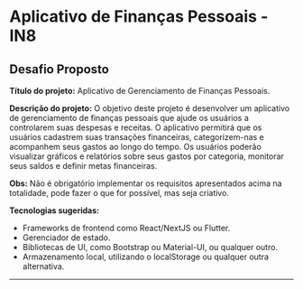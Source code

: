 # Aplicativo de Finanças Pessoais - IN8
## Desafio Proposto

**Título do projeto:** Aplicativo de Gerenciamento de Finanças Pessoais.  
 
**Descrição do projeto:** O objetivo deste projeto é desenvolver um aplicativo de gerenciamento de finanças pessoais que ajude os usuários a controlarem suas despesas e receitas. O aplicativo permitirá que os usuários cadastrem suas transações financeiras, categorizem-nas e acompanhem seus gastos ao longo do tempo. Os usuários poderão visualizar gráficos e relatórios sobre seus gastos por categoria, monitorar seus saldos e definir metas financeiras.  

**Obs:** Não é obrigatório implementar os requisitos apresentados acima na totalidade, pode fazer o que for possível, mas seja criativo.  

**Tecnologias sugeridas:**
- Frameworks de frontend  como React/NextJS ou Flutter.  
- Gerenciador de estado.
- Bibliotecas de UI, como Bootstrap ou Material-UI, ou qualquer outro.  
- Armazenamento local, utilizando o localStorage ou qualquer outra alternativa.  

***
